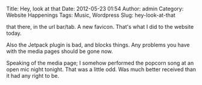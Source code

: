 Title: Hey, look at that
Date: 2012-05-23 01:54
Author: admin
Category: Website Happenings
Tags: Music, Wordpress
Slug: hey-look-at-that

that there, in the url bar/tab. A new favicon. That's what I did to the
website today.

Also the Jetpack plugin is bad, and blocks things. Any problems you have
with the media pages should be gone now.

Speaking of the media page; I somehow performed the popcorn song at an
open mic night tonight. That was a little odd. Was much better received
than it had any right to be.
